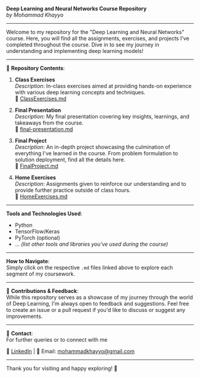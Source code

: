 **Deep Learning and Neural Networks Course Repository**  
*by Mohammad Khayyo*

---

Welcome to my repository for the "Deep Learning and Neural Networks" course. Here, you will find all the assignments, exercises, and projects I've completed throughout the course. Dive in to see my journey in understanding and implementing deep learning models!

---

📁 **Repository Contents**:

1. **Class Exercises**  
    *Description*: In-class exercises aimed at providing hands-on experience with various deep learning concepts and techniques.  
    📄 [ClassExercises.md](./Class%20Exercises/)

2. **Final Presentation**  
    *Description*: My final presentation covering key insights, learnings, and takeaways from the course.  
    📄 [final-presentation.md](./Final%20presentation/)

3. **Final Project**  
    *Description*: An in-depth project showcasing the culmination of everything I've learned in the course. From problem formulation to solution deployment, find all the details here.  
    📄 [FinalProject.md](./Final%20Project)

4. **Home Exercises**  
    *Description*: Assignments given to reinforce our understanding and to provide further practice outside of class hours.  
    📄 [HomeExercises.md](./Home%20Exercises)

---

**Tools and Technologies Used**:
- Python
- TensorFlow/Keras
- PyTorch (optional)
- ... *(list other tools and libraries you've used during the course)*

---

**How to Navigate**:  
Simply click on the respective `.md` files linked above to explore each segment of my coursework.

---

🤝 **Contributions & Feedback**:  
While this repository serves as a showcase of my journey through the world of Deep Learning, I'm always open to feedback and suggestions. Feel free to create an issue or a pull request if you'd like to discuss or suggest any improvements.

---

💌 **Contact**:  
For further queries or to connect with me

🔗 [LinkedIn](https://www.linkedin.com/in/mohammadkhayyo/) | 📧 Email: mohammadkhayyo@gmail.com

---

Thank you for visiting and happy exploring! 🚀